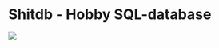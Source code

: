 
# Shitdb - Hobby SQL-database 

![](https://github.com/Niklas-Seppala/shitdb/actions/workflows/Integration.yml/badge.svg)
